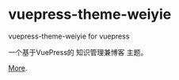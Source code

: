 # vuepress-theme-weiyie

vuepress-theme-weiyie for vuepress

一个基于VuePress的 知识管理兼博客 主题。

[More](https://github.com/weiyie/vuepress-theme-weiyie#readme).
